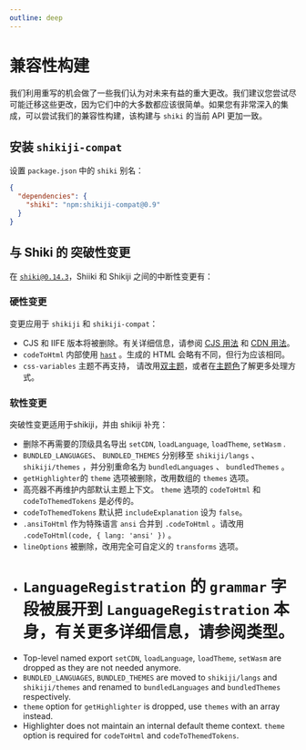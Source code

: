 ```yaml
---
outline: deep
---
```


# 兼容性构建

我们利用重写的机会做了一些我们认为对未来有益的重大更改。我们建议您尝试尽可能迁移这些更改，因为它们中的大多数都应该很简单。如果您有非常深入的集成，可以尝试我们的兼容性构建，该构建与 `shiki` 的当前 API 更加一致。

## 安装 `shikiji-compat`

<Badges name="shikiji-compat" />

设置 `package.json` 中的 `shiki` 别名：

```json
{
  "dependencies": {
    "shiki": "npm:shikiji-compat@0.9"
  }
}
```

## 与 Shiki 的 突破性变更

在 [`shiki@0.14.3`](https://github.com/shikijs/shiki/releases/tag/v0.14.3)，Shiiki 和 Shikiji 之间的中断性变更有：

### 硬性变更

变更应用于 `shikiji` 和 `shikiji-compat`：

- CJS 和 IIFE 版本将被删除。有关详细信息，请参阅 [CJS 用法](#cjs-usage) 和 [CDN 用法](#cdn-usage)。
- `codeToHtml` 内部使用 [`hast`](https://github.com/syntax-tree/hast) 。生成的 HTML 会略有不同，但行为应该相同。
- `css-variables` 主题不再支持， 请改用[双主题](#lightdark-dual-themes)，或者在[主题色](/guide/theme-colors)了解更多处理方式。

### 软性变更

突破性变更适用于shikiji，并由 shikiji 补充：

- 删除不再需要的顶级具名导出 `setCDN`, `loadLanguage`, `loadTheme`, `setWasm` .
- `BUNDLED_LANGUAGES`、 `BUNDLED_THEMES` 分别移至 `shikiji/langs` 、 `shikiji/themes` ，并分别重命名为 `bundledLanguages` 、 `bundledThemes` 。
- `getHighlighter`的 `theme` 选项被删除，改用数组的 `themes` 选项。
- 高亮器不再维护内部默认主题上下文。 `theme` 选项的 `codeToHtml` 和 `codeToThemedTokens` 是必传的。
- `codeToThemedTokens` 默认把 `includeExplanation` 设为 `false`。
- `.ansiToHtml` 作为特殊语言 `ansi` 合并到 `.codeToHtml` 。请改用 `.codeToHtml(code, { lang: 'ansi' })` 。
- `lineOptions` 被删除，改用完全可自定义的 `transforms` 选项。
- # `LanguageRegistration` 的 `grammar` 字段被展开到 `LanguageRegistration` 本身，有关更多详细信息，请参阅类型。
- Top-level named export `setCDN`, `loadLanguage`, `loadTheme`, `setWasm` are dropped as they are not needed anymore.
- `BUNDLED_LANGUAGES`, `BUNDLED_THEMES` are moved to `shikiji/langs` and `shikiji/themes` and renamed to `bundledLanguages` and `bundledThemes` respectively.
- `theme` option for `getHighlighter` is dropped, use `themes` with an array instead.
- Highlighter does not maintain an internal default theme context. `theme` option is required for `codeToHtml` and `codeToThemedTokens`.
